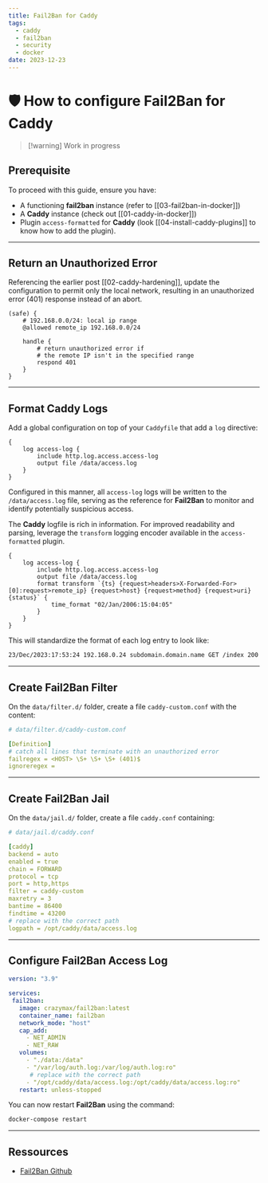 ```yaml
---
title: Fail2Ban for Caddy
tags:
  - caddy
  - fail2ban
  - security
  - docker
date: 2023-12-23
---
```


# 🛡️ How to configure Fail2Ban for Caddy

> [!warning] Work in progress

## Prerequisite

To proceed with this guide, ensure you have:

- A functioning **fail2ban** instance (refer to [[03-fail2ban-in-docker]])
- A **Caddy** instance (check out [[01-caddy-in-docker]])
- Plugin `access-formatted` for **Caddy** (look [[04-install-caddy-plugins]] to know how to add the plugin).

---

## Return an Unauthorized Error

Referencing the earlier post [[02-caddy-hardening]], update the configuration to permit only the local network, resulting in an unauthorized error (401) response instead of an abort.

```text {6-8}
(safe) {
    # 192.168.0.0/24: local ip range
    @allowed remote_ip 192.168.0.0/24

    handle {
        # return unauthorized error if
        # the remote IP isn't in the specified range
        respond 401
    }
}
```

---

## Format Caddy Logs

Add a global configuration on top of your `Caddyfile` that add a `log` directive:

```text
{
    log access-log {
        include http.log.access.access-log
        output file /data/access.log
    }
}
```

Configured in this manner, all `access-log` logs will be written to the `/data/access.log` file, serving as the reference for **Fail2Ban** to monitor and identify potentially suspicious access.

The **Caddy** logfile is rich in information. For improved readability and parsing, leverage the `transform` logging encoder available in the `access-formatted` plugin.

```text {5-7}
{
    log access-log {
        include http.log.access.access-log
        output file /data/access.log
        format transform `{ts} {request>headers>X-Forwarded-For>[0]:request>remote_ip} {request>host} {request>method} {request>uri} {status}` {
            time_format "02/Jan/2006:15:04:05"
        }
    }
}
```

This will standardize the format of each log entry to look like:

```txt
23/Dec/2023:17:53:24 192.168.0.24 subdomain.domain.name GET /index 200
```

---

## Create Fail2Ban Filter

On the `data/filter.d/` folder, create a file `caddy-custom.conf` with the content:

```yml
# data/filter.d/caddy-custom.conf

[Definition]
# catch all lines that terminate with an unauthorized error
failregex = <HOST> \S+ \S+ \S+ (401)$
ignoreregex =
```

---

## Create Fail2Ban Jail

On the `data/jail.d/` folder, create a file `caddy.conf` containing:

```yml
# data/jail.d/caddy.conf

[caddy]
backend = auto
enabled = true
chain = FORWARD
protocol = tcp
port = http,https
filter = caddy-custom
maxretry = 3
bantime = 86400
findtime = 43200
# replace with the correct path
logpath = /opt/caddy/data/access.log
```

---

## Configure Fail2Ban Access Log

```yml {14-15}
version: "3.9"

services:
 fail2ban:
   image: crazymax/fail2ban:latest
   container_name: fail2ban
   network_mode: "host"
   cap_add:
     - NET_ADMIN
     - NET_RAW
   volumes:
     - "./data:/data"
     - "/var/log/auth.log:/var/log/auth.log:ro"
      # replace with the correct path
     - "/opt/caddy/data/access.log:/opt/caddy/data/access.log:ro"
   restart: unless-stopped
```

You can now restart **Fail2Ban** using the command:

```bash
docker-compose restart
```

---

## Ressources

- [Fail2Ban Github](https://github.com/fail2ban/fail2ban)
